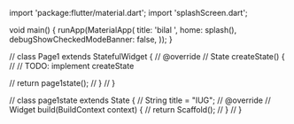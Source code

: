 
import 'package:flutter/material.dart';
import 'splashScreen.dart';

void main() {
  runApp(MaterialApp(
    title: 'bilal ',
    home: splash(),
    debugShowCheckedModeBanner: false,
  ));
}

// class Page1 extends StatefulWidget {
//   @override
//   State<StatefulWidget> createState() {
//     // TODO: implement createState

//     return page1state();
//   }
// }

// class page1state extends State<StatefulWidget> {
//   String title = "IUG";
//   @override
//   Widget build(BuildContext context) {
//     return Scaffold();
//   }
// }
